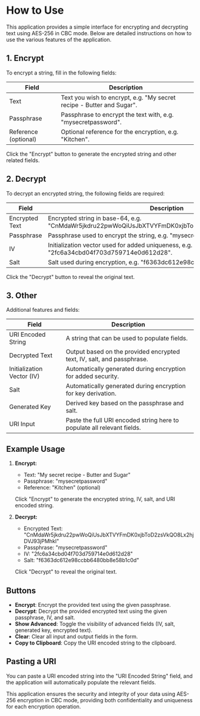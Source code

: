 # How to Use

This application provides a simple interface for encrypting and decrypting text using AES-256 in CBC mode. Below are detailed instructions on how to use the various features of the application.

## 1. Encrypt

To encrypt a string, fill in the following fields:

| Field                | Description                                                                 |
| -------------------- | --------------------------------------------------------------------------- |
| Text                 | Text you wish to encrypt, e.g. "My secret recipe - Butter and Sugar".       |
| Passphrase           | Passphrase to encrypt the text with, e.g. "mysecretpassword".               |
| Reference (optional) | Optional reference for the encryption, e.g. "Kitchen".                      |

Click the "Encrypt" button to generate the encrypted string and other related fields.

## 2. Decrypt

To decrypt an encrypted string, the following fields are required:

| Field                | Description                                                                                             |
| -------------------- | ------------------------------------------------------------------------------------------------------- |
| Encrypted Text       | Encrypted string in base-64, e.g. "CnMdaWr5jkdru22pwWoQiUsJbXTVYFmDK0xjbToD2zsVkQO8Lx2hjDVJ93jPMhkl".   |
| Passphrase           | Passphrase used to encrypt the string, e.g. "mysecretpassword".                                         |
| IV                   | Initialization vector used for added uniqueness, e.g. "2fc6a34cbd04f703d759714e0d612d28".               |
| Salt                 | Salt used during encryption, e.g. "f6363dc612e98ccbb6480bb8e58b1c0d".                                   |

Click the "Decrypt" button to reveal the original text.

## 3. Other

Additional features and fields:

| Field                | Description                                                                 |
| -------------------- | --------------------------------------------------------------------------- |
| URI Encoded String   | A string that can be used to populate fields.                               |
| Decrypted Text       | Output based on the provided encrypted text, IV, salt, and passphrase.      |
| Initialization Vector (IV) | Automatically generated during encryption for added security.         |
| Salt                 | Automatically generated during encryption for key derivation.               |
| Generated Key        | Derived key based on the passphrase and salt.                               |
| URI Input            | Paste the full URI encoded string here to populate all relevant fields.     |

## Example Usage

1. **Encrypt:**
    - Text: "My secret recipe - Butter and Sugar"
    - Passphrase: "mysecretpassword"
    - Reference: "Kitchen" (optional)

    Click "Encrypt" to generate the encrypted string, IV, salt, and URI encoded string.

2. **Decrypt:**
    - Encrypted Text: "CnMdaWr5jkdru22pwWoQiUsJbXTVYFmDK0xjbToD2zsVkQO8Lx2hjDVJ93jPMhkl"
    - Passphrase: "mysecretpassword"
    - IV: "2fc6a34cbd04f703d759714e0d612d28"
    - Salt: "f6363dc612e98ccbb6480bb8e58b1c0d"

    Click "Decrypt" to reveal the original text.

## Buttons

- **Encrypt**: Encrypt the provided text using the given passphrase.
- **Decrypt**: Decrypt the provided encrypted text using the given passphrase, IV, and salt.
- **Show Advanced**: Toggle the visibility of advanced fields (IV, salt, generated key, encrypted text).
- **Clear**: Clear all input and output fields in the form.
- **Copy to Clipboard**: Copy the URI encoded string to the clipboard.

## Pasting a URI

You can paste a URI encoded string into the "URI Encoded String" field, and the application will automatically populate the relevant fields.

This application ensures the security and integrity of your data using AES-256 encryption in CBC mode, providing both confidentiality and uniqueness for each encryption operation.
